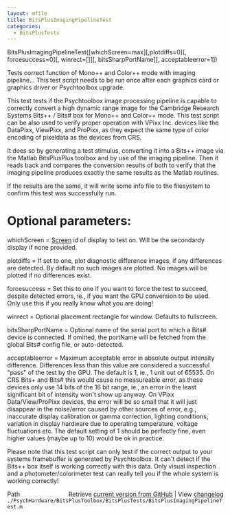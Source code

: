 ```yaml
---
layout: mfile
title: BitsPlusImagingPipelineTest
categories:
  - BitsPlusTests
---
```


BitsPlusImagingPipelineTest\(\[whichScreen=max\]\[,plotdiffs=0\]\[, forcesuccess=0\]\[, winrect=\[\]\]\[, bitsSharpPortName\]\[, acceptableerror=1\]\)

Tests correct function of Mono\+\+ and Color\+\+ mode with imaging pipeline...
This test script needs to be run once after each graphics card or
graphics driver or Psychtoolbox upgrade.

This test tests if the Psychtoolbox image processing pipeline is capable
to correctly convert a high dynamic range image for the Cambridge
Research Systems Bits\+\+ / Bits\# box for Mono\+\+ and Color\+\+ mode. This
test script can be also used to verify proper operation with VPixx Inc.
devices like the DataPixx, ViewPixx, and ProPixx, as they expect the same
type of color encoding of pixeldata as the devices from CRS.

It does so by generating a test stimulus, converting it into a Bits\+\+
image via the Matlab BitsPlusPlus toolbox and by use of the imaging
pipeline. Then it reads back and compares the conversion results of both
to verify that the imaging pipeline produces exactly the same results
as the Matlab routines.

If the results are the same, it will write some info file to the
filesystem to confirm this test was successfully run.

# Optional parameters:

whichScreen  = [Screen](/docs/Screen) id of display to test on. Will be the secondardy
               display if none provided.

plotdiffs    = If set to one, plot diagnostic difference images, if any
               differences are detected. By default no such images are plotted. No
               images will be plotted if no differences exist.

forcesuccess = Set this to one if you want to force the test to succeed,
               despite detected errors, ie., if you want the GPU
               conversion to be used. Only use this if you really know
               what you are doing\!

winrect = Optional placement rectangle for window. Defaults to fullscreen.

bitsSharpPortName = Optional name of the serial port to which a Bits\# device
                    is connected. If omitted, the portName will be fetched
                    from the global Bits\# config file, or auto\-detected.

acceptableerror = Maximum acceptable error in absolute output intensity
                  difference. Differences less than this value are
                  considered a successful "pass" of the test by the GPU.
                  The default is 1, ie., 1 unit out of 65535. On CRS
                  Bits\+ and Bits\# this would cause no measureable error,
                  as these devices only use 14 bits of the 16 bit range,
                  ie., an error in the least significant bit of intensity
                  won't show up anyway. On VPixx Data/View/ProPixx
                  devices, the error will be so small that it will just
                  disappear in the noise/error caused by other sources of
                  error, e.g., inaccurate display calibration or gamma
                  correction, lighting conditions, variation in display
                  hardware due to operating temperature, voltage
                  fluctuations etc. The default setting of 1 should be
                  perfectly fine, even higher values \(maybe up to 10\)
                  would be ok in practice.

Please note that this test script can only test if the correct output to
your systems framebuffer is generated by Psychtoolbox. It can't detect if
the Bits\+\+ box itself is working correctly with this data. Only visual
inspection and a photometer/colorimeter test can really tell you if the
whole system is working correctly\!


<div class="code_header" style="text-align:right;">
  <span style="float:left;">Path&nbsp;&nbsp;</span> <span class="counter">Retrieve <a href=
  "https://raw.github.com/Psychtoolbox-3/Psychtoolbox-3/beta/./PsychHardware/BitsPlusToolbox/BitsPlusTests/BitsPlusImagingPipelineTest.m">current version from GitHub</a> | View <a href=
  "https://github.com/Psychtoolbox-3/Psychtoolbox-3/commits/beta/./PsychHardware/BitsPlusToolbox/BitsPlusTests/BitsPlusImagingPipelineTest.m">changelog</a></span>
</div>
<div class="code">
  <code>./PsychHardware/BitsPlusToolbox/BitsPlusTests/BitsPlusImagingPipelineTest.m</code>
</div>
